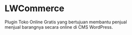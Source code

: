 # LWCommerce

Plugin Toko Online Gratis yang bertujuan membantu penjual\
menjual barangnya secara online di CMS WordPress.